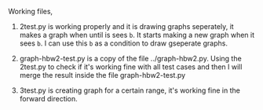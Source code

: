Working files,

1. 2test.py is working properly and it is drawing graphs seperately, it makes a graph when until is sees `b`. It starts making a new graph when it sees `b`. I can use this `b` as a condition to draw gseperate graphs.

2. graph-hbw2-test.py is a copy of the file ../graph-hbw2.py. Using the 2test.py to check if it's working fine with all test cases and then I will merge the result inside the file graph-hbw2-test.py

3. 3test.py is creating graph for a certain range, it's working fine in the forward direction.
